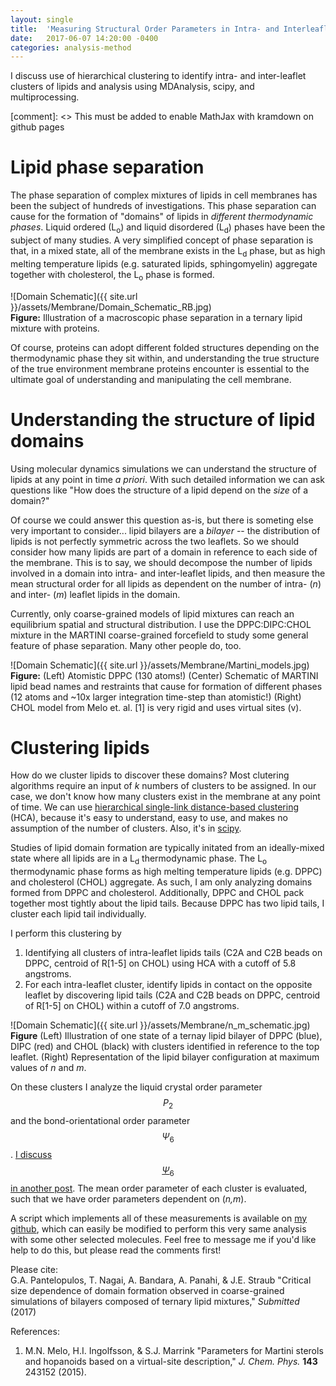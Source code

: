 ```yaml
---
layout: single
title:  'Measuring Structural Order Parameters in Intra- and Interleaflet Lipid Clusters'
date:   2017-06-07 14:20:00 -0400
categories: analysis-method
---
```


I discuss use of hierarchical clustering to identify intra- and inter-leaflet clusters of lipids and analysis using MDAnalysis, scipy, and multiprocessing.

[comment]: <> This must be added to enable MathJax with kramdown on github pages
<script type="text/javascript" async
  src="https://cdn.mathjax.org/mathjax/latest/MathJax.js?config=TeX-MML-AM_CHTML">
</script>

# Lipid phase separation

The phase separation of complex mixtures of lipids in cell membranes has been the subject of hundreds of investigations. This phase separation can cause for the formation of "domains" of lipids in *different thermodynamic phases*. Liquid ordered (L<sub>o</sub>) and liquid disordered (L<sub>d</sub>) phases have been the subject of many studies. A very simplified concept of phase separation is that, in a mixed state, all of the membrane exists in the L<sub>d</sub> phase, but as high melting temperature lipids (e.g. saturated lipids, sphingomyelin) aggregate together with cholesterol, the L<sub>o</sub> phase is formed.

![Domain Schematic]({{ site.url }}/assets/Membrane/Domain_Schematic_RB.jpg)  
**Figure:** Illustration of a macroscopic phase separation in a ternary lipid mixture with proteins.

Of course, proteins can adopt different folded structures depending on the thermodynamic phase they sit within, and understanding the true structure of the true environment membrane proteins encounter is essential to the ultimate goal of understanding and manipulating the cell membrane.

# Understanding the structure of lipid domains

Using molecular dynamics simulations we can understand the structure of lipids at any point in time *a priori*. With such detailed information we can ask questions like "How does the structure of a lipid depend on the *size* of a domain?"

Of course we could answer this question as-is, but there is someting else very important to consider... lipid bilayers are a *bilayer* -- the distribution of lipids is not perfectly symmetric across the two leaflets. So we should consider how many lipids are part of a domain in reference to each side of the membrane. This is to say, we should decompose the number of lipids involved in a domain into intra- and inter-leaflet lipids, and then measure the mean structural order for all lipids as dependent on the number of intra- (*n*) and inter- (*m*) leaflet lipids in the domain.

Currently, only coarse-grained models of lipid mixtures can reach an equilibrium spatial and structural distribution. I use the DPPC:DIPC:CHOL mixture in the MARTINI coarse-grained forcefield to study some general feature of phase separation. Many other people do, too.

![Domain Schematic]({{ site.url }}/assets/Membrane/Martini_models.jpg)  
**Figure:** (Left) Atomistic DPPC (130 atoms!) (Center) Schematic of MARTINI lipid bead names and restraints that cause for formation of different phases (12 atoms and ~10x larger integration time-step than atomistic!) (Right) CHOL model from Melo et. al. [1] is very rigid and uses virtual sites (v).

# Clustering lipids

How do we cluster lipids to discover these domains? Most clutering algorithms require an input of *k* numbers of clusters to be assigned. In our case, we don't know how many clusters exist in the membrane at any point of time. We can use [hierarchical single-link distance-based clustering](https://en.wikipedia.org/wiki/Single-linkage_clustering) (HCA), because it's easy to understand, easy to use, and makes no assumption of the number of clusters. Also, it's in [scipy](ihttps://docs.scipy.org/doc/scipy-0.14.0/reference/generated/scipy.cluster.hierarchy.fclusterdata.html#scipy.cluster.hierarchy.fclusterdata).

Studies of lipid domain formation are typically initated from an ideally-mixed state where all lipids are in a L<sub>d</sub> thermodynamic phase. The L<sub>o</sub> thermodynamic phase forms as high melting temperature lipids (e.g. DPPC) and cholesterol (CHOL) aggregate. As such, I am only analyzing domains formed from DPPC and cholesterol. Additionally, DPPC and CHOL pack together most tightly about the lipid tails. Because DPPC has two lipid tails, I cluster each lipid tail individually.

I perform this clustering by 
1. Identifying all clusters of intra-leaflet lipids tails (C2A and C2B beads on DPPC, centroid of R[1-5] on CHOL) using HCA with a cutoff of 5.8 angstroms.
2. For each intra-leaflet cluster, identify lipids in contact on the opposite leaflet by discovering lipid tails (C2A and C2B beads on DPPC, centroid of R[1-5] on CHOL) within a cutoff of 7.0 angstroms.

![Domain Schematic]({{ site.url }}/assets/Membrane/n_m_schematic.jpg)  
**Figure** (Left) Illustration of one state of a ternay lipid bilayer of DPPC (blue), DIPC (red) and CHOL (black) with clusters identified in reference to the top leaflet. (Right) Representation of the lipid bilayer configuration at maximum values of *n* and *m*.

On these clusters I analyze the liquid crystal order parameter $$P_2$$ and the bond-orientational order parameter $$\Psi_6$$. [I discuss $$\Psi_6$$ in another post](https://gpantel.github.io/analysis-method/2D_boo/). The mean order parameter of each cluster is evaluated, such that we have order parameters dependent on (*n,m*).

A script which implements all of these measurements is available on [my github](https://github.com/gpantel/MD_methods-and-analysis/blob/master/membrane_analysis/compute_n_m_DPPC%2BDIPC%2BCHOL.py), which can easily be modified to perform this very same analysis with some other selected molecules. Feel free to message me if you'd like help to do this, but please read the comments first!

Please cite:  
G.A. Pantelopulos, T. Nagai, A. Bandara, A. Panahi, & J.E. Straub "Critical size dependence of domain formation observed in coarse-grained simulations of bilayers composed of ternary lipid mixtures," *Submitted* (2017)

References:  
1. M.N. Melo, H.I. Ingolfsson, & S.J. Marrink "Parameters for Martini sterols and hopanoids based on a virtual-site description," *J. Chem. Phys.* **143** 243152 (2015).
